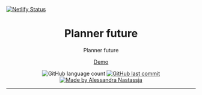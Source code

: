 [![Netlify Status](https://api.netlify.com/api/v1/badges/05db2d45-2c54-48e9-a975-61c668792096/deploy-status)](https://app.netlify.com/sites/planer-future/deploys)

<h1 align="center">
  Planner future
</h1>
<p align="center">Planner future</p>
<p align="center">
  <a href="" target="_black">Demo</a>
</p>
<p align="center">
  <img alt="GitHub language count" src="https://github.com/Alessandra-Nastassja/planner-future?color=%231E6F9F">
  <a href="https://github.com/Alessandra-Nastassja/planner-future/commits/master">
    <img alt="GitHub last commit" src="https://github.com/Alessandra-Nastassja/planner-future?color=%231E6F9F">
  </a>
  <a href="https://www.linkedin.com/in/alessandra-nastassja/">
    <img alt="Made by Alessandra Nastassja" src="https://img.shields.io/badge/made%20by-AlessandraNastassja-%231E6F9F">
  </a>
</p>

****